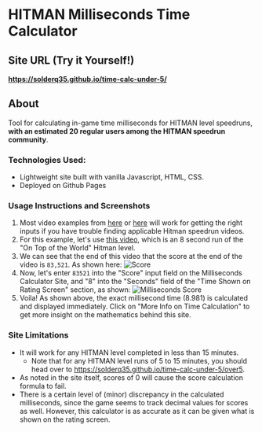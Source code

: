 # HITMAN Milliseconds Time Calculator

## Site URL (Try it Yourself!)
**https://solderq35.github.io/time-calc-under-5/**

## About
Tool for calculating in-game time milliseconds for HITMAN level speedruns, **with an estimated 20 regular users among the HITMAN speedrun community**.

### Technologies Used:
  * Lightweight site built with vanilla Javascript, HTML, CSS.
  * Deployed on Github Pages


### Usage Instructions and Screenshots
1.  Most video examples from [here](https://www.youtube.com/results?search_query=hitman+3+speedrun&sp=EgIYAQ%253D%253D) or [here](https://www.speedrun.com/hitman_3) will work for getting the right inputs if you have trouble finding applicable Hitman speedrun videos.
2.  For this example, let's use [this video](https://www.youtube.com/watch?v=zIRAmZdl-y4), which is an 8 second run of the "On Top of the World" Hitman level.
3. We can see that the end of this video that the score at the end of the video is `83,521`. As shown here: ![Score](https://media.discordapp.net/attachments/833505136290299935/993958134945169418/unknown.png?width=947&height=670)
4. Now, let's enter `83521` into the "Score" input field on the Milliseconds Calculator Site, and "8" into the "Seconds" field of the "Time Shown on Rating Screen" section, as shown:
![Milliseconds Score](https://media.discordapp.net/attachments/833505136290299935/993961684886622229/unknown.png?width=1429&height=669)
5. Voila! As shown above, the exact millisecond time (8.981) is calculated and displayed immediately. Click on "More Info on Time Calculation" to get more insight on the mathematics behind this site.

### Site Limitations
* It will work for any HITMAN level completed in less than 15 minutes.   
  * Note that for any HITMAN level runs of 5 to 15 minutes, you should head over to https://solderq35.github.io/time-calc-under-5/over5.
* As noted in the site itself, scores of 0 will cause the score calculation formula to fail.
* There is a certain level of (minor) discrepancy in the calculated milliseconds, since the game seems to track decimal values for scores as well. However, this calculator is as accurate as it can be given what is shown on the rating screen.

